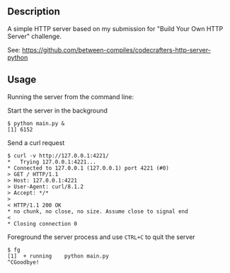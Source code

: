 ## Description
A simple HTTP server based on my submission for "Build Your Own HTTP Server" challenge.

See: https://github.com/between-compiles/codecrafters-http-server-python

## Usage
Running the server from the command line:

Start the server in the background
```
$ python main.py &
[1] 6152
```

Send a curl request
```
$ curl -v http://127.0.0.1:4221/
*   Trying 127.0.0.1:4221...
* Connected to 127.0.0.1 (127.0.0.1) port 4221 (#0)
> GET / HTTP/1.1
> Host: 127.0.0.1:4221
> User-Agent: curl/8.1.2
> Accept: */*
> 
< HTTP/1.1 200 OK
* no chunk, no close, no size. Assume close to signal end
< 
* Closing connection 0
```

Foreground the server process and use ```CTRL+C``` to quit the server

```
$ fg
[1]  + running    python main.py
^CGoodbye!
```
